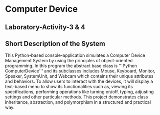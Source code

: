 # Computer Device
## Laboratory-Activity-3 & 4

## Short Description of the System
This  Python-based console-application simulates a Computer Device Management System by using the principles   of object-oriented programming. In this program the abstract base class is '''Python ComputerDevice''' and its subclasses includes Mouse, Keyboard, Monitor, Speaker, SystemUnit, and Webcam which contains their unique attributes and behaviors. To allow users to interact with the devices, it will display a text-based menu to show its functionalities such as, viewing its specifications, performing operations like turning on/off, typing, adjusting settings and other particular methods. This project demonstrates class inheritance, abstraction, and polymorphism in a structured and practical way.
